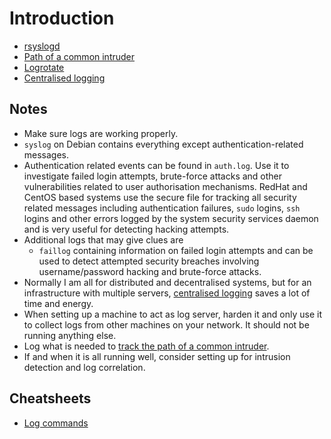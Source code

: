 # Introduction

* [rsyslogd](rsyslogd.md)
* [Path of a common intruder](intruder-path.md)
* [Logrotate](rotate.md)
* [Centralised logging](centralised.md)

## Notes

* Make sure logs are working properly.
* `syslog` on Debian contains everything except authentication-related messages. 
* Authentication related events can be found in `auth.log`. Use it to investigate failed login attempts, brute-force attacks and other vulnerabilities related to user authorisation mechanisms. RedHat and CentOS based systems use the secure file for tracking all security related messages including authentication failures, `sudo` logins, `ssh` logins and other errors logged by the system security services daemon and is very useful for detecting hacking attempts.
* Additional logs that may give clues are 
  * `faillog` containing information on failed login attempts and can be used to detect attempted security breaches involving username/password hacking and brute-force attacks.
* Normally I am all for distributed and decentralised systems, but for an infrastructure with multiple servers, [centralised logging](centralised.md) saves a lot of time and energy.
* When setting up a machine to act as log server, harden it and only use it to collect logs from other machines on your network. It should not be running anything else.
* Log what is needed to [track the path of a common intruder](intruder-path.md).
* If and when it is all running well, consider setting up for intrusion detection and log correlation.

## Cheatsheets

* [Log commands](cheatsheets:docs/linux/log-commands)

